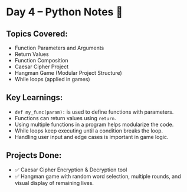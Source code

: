 # Day 4 – Python Notes 🐍

## Topics Covered:
- Function Parameters and Arguments
- Return Values
- Function Composition
- Caesar Cipher Project
- Hangman Game (Modular Project Structure)
- While loops (applied in games)

## Key Learnings:
- `def my_func(param):` is used to define functions with parameters.
- Functions can return values using `return`.
- Using multiple functions in a program helps modularize the code.
- While loops keep executing until a condition breaks the loop.
- Handling user input and edge cases is important in game logic.

## Projects Done:
- ✅ Caesar Cipher Encryption & Decryption tool
- ✅ Hangman game with random word selection, multiple rounds, and visual display of remaining lives.
